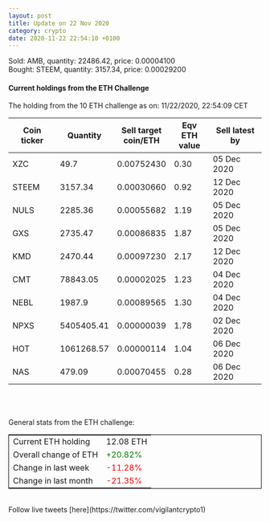 ```yaml
---
layout: post
title: Update on 22 Nov 2020
category: crypto
date: 2020-11-22 22:54:10 +0100
---
```

<!-- Global site tag (gtag.js) - Google Analytics -->
<script async src="https://www.googletagmanager.com/gtag/js?id=UA-103831149-5"></script>
<script>
  window.dataLayer = window.dataLayer || [];
  function gtag(){dataLayer.push(arguments);}
  gtag('js', new Date());

  gtag('config', 'UA-103831149-5');
</script>
Sold: AMB, quantity:     22486.42, price:   0.00004100<br>Bought: STEEM, quantity:      3157.34, price:   0.00029200<br>

#### Current holdings from the ETH Challenge

The holding from the 10 ETH challenge as on: 11/22/2020, 22:54:09 CET

|Coin ticker|Quantity|Sell target<br>coin/ETH|Eqv ETH<br>value|Sell latest by|
|-----------|--------|-----------|-----------|--------------|
XZC|49.7|  0.00752430|0.30|05 Dec 2020|
STEEM|3157.34|  0.00030660|0.92|12 Dec 2020|
NULS|2285.36|  0.00055682|1.19|05 Dec 2020|
GXS|2735.47|  0.00086835|1.87|05 Dec 2020|
KMD|2470.44|  0.00097230|2.17|12 Dec 2020|
CMT|78843.05|  0.00002025|1.23|04 Dec 2020|
NEBL|1987.9|  0.00089565|1.30|04 Dec 2020|
NPXS|5405405.41|  0.00000039|1.78|02 Dec 2020|
HOT|1061268.57|  0.00000114|1.04|06 Dec 2020|
NAS|479.09|  0.00070455|0.28|06 Dec 2020|

<br>
<br>
<br>
General stats from the ETH challenge:

<table style="border:1px solid black;margin-left:auto;margin-right:auto;">
	<tbody>
	<tr>
		<td>Current ETH holding</td>
		<td>     12.08 ETH</td>
	</tr>
	<tr>
		<td>Overall change of ETH</td>
		<td><font color="green">+20.82%</font></td>
	</tr>
	<tr>
		<td>Change in last week</td>
		<td><font color="red">-11.28%</font></td>
	</tr>
	<tr>
		<td>Change in last month</td>
		<td><font color="red">-21.35%</font></td>
	</tr>
	</tbody>
</table>

<br>
Follow live tweets [here](https://twitter.com/vigilantcrypto1)
<br>
<br>